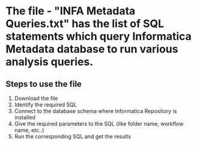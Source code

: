 # The file - "INFA Metadata Queries.txt" has the list of SQL statements which query Informatica Metadata database to run various analysis queries.

## Steps to use the file
1. Download the file
2. Identify the required SQL
3. Connect to the database schema where Informatica Repository is installed
4. Give the required parameters to the SQL (like folder name, workflow name, etc..)
5. Run the corresponding SQL and get the results
